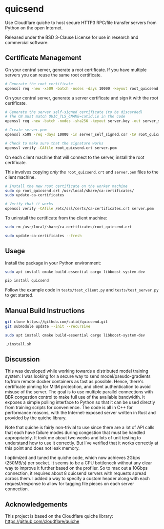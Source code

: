 # quicsend

Use Cloudflare quiche to host secure HTTP3 RPC/file transfer servers from Python on the open Internet.

Released under the BSD 3-Clause License for use in research and commercial software.


## Certificate Management

On your central server, generate a root certificate.  If you have multiple servers you can reuse the same root certificate.

```bash
# Generate the root certificate
openssl req -new -x509 -batch -nodes -days 10000 -keyout root_quicsend.key -out root_quicsend.crt
```

On your central server, generate a server certificate and sign it with the root certificate.

```bash
# Generate the server self-signed certificate (to be discarded)
# The CN must match QUIC_TLS_CNAME=catid.io in the code
openssl req -new -batch -nodes -sha256 -keyout server.key -out server_self_signed.csr -subj '/CN=catid.io'

# Create server.pem
openssl x509 -req -days 10000 -in server_self_signed.csr -CA root_quicsend.crt -CAkey root_quicsend.key -CAcreateserial -out server.pem

# Check to make sure that the signature works
openssl verify -CAfile root_quicsend.crt server.pem
```

On each client machine that will connect to the server, install the root certificate.

This involves copying *only* the `root_quicsend.crt` and `server.pem` files to the client machine.

```bash
# Install the new root certificate on the worker machine
sudo cp root_quicsend.crt /usr/local/share/ca-certificates/
sudo update-ca-certificates

# Verify that it works
openssl verify -CAfile /etc/ssl/certs/ca-certificates.crt server.pem
```

To uninstall the certificate from the client machine:

```bash
sudo rm /usr/local/share/ca-certificates/root_quicsend.crt

sudo update-ca-certificates --fresh
```


## Usage

Install the package in your Python environment:

```bash
sudo apt install cmake build-essential cargo libboost-system-dev

pip install quicsend
```

Follow the example code in `tests/test_client.py` and `tests/test_server.py` to get started.


## Manual Build Instructions

```bash
git clone https://github.com/catid/quicsend.git
git submodule update --init --recursive

sudo apt install cmake build-essential cargo libboost-system-dev

./install.sh
```


## Discussion

This was developed while working towards a distributed model training system: I was looking for a secure way to send model/pseudo-gradients to/from remote docker containers as fast as possible.  Hence, there's certificate pinning for MitM protection, and client authentication to avoid misuse of the server.  The goal is to use multiple parallel connections with BBR congestion control to make full use of the available bandwidth.  It exposes a simple polling interface to Python so that it can be used directly from training scripts for convenience.  The code is all in C++ for performance reasons, with the Internet-exposed server written in Rust and provided by the quiche library.

Note that quiche is fairly non-trivial to use since there are a lot of API calls that each have failure modes during congestion that must be handled appropriately.  It took me about two weeks and lots of unit testing to understand how to use it correctly.  But I've verified that it works correctly at this point and does not leak memory.

I optimized and tuned the quiche code, which now achieves 2Gbps (250MB/s) per socket.  It seems to be a CPU bottleneck without any clear way to improve it further based on the profiler.  So to max out a 10Gbps connection, it requires about 8 quicsend servers with requests spread across them.  I added a way to specify a custom header along with each request/response to allow for tagging file pieces on each server connection.


## Acknowledgements

This project is based on the Cloudflare quiche library: https://github.com/cloudflare/quiche
